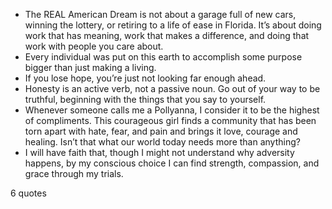  - The REAL American Dream is not about a garage full of new cars, winning the lottery, or retiring to a life of ease in Florida. It’s about doing work that has meaning, work that makes a difference, and doing that work with people you care about.
 - Every individual was put on this earth to accomplish some purpose bigger than just making a living.
 - If you lose hope, you’re just not looking far enough ahead.
 - Honesty is an active verb, not a passive noun. Go out of your way to be truthful, beginning with the things that you say to yourself.
 - Whenever someone calls me a Pollyanna, I consider it to be the highest of compliments. This courageous girl finds a community that has been torn apart with hate, fear, and pain and brings it love, courage and healing. Isn’t that what our world today needs more than anything?
 - I will have faith that, though I might not understand why adversity happens, by my conscious choice I can find strength, compassion, and grace through my trials.

6 quotes